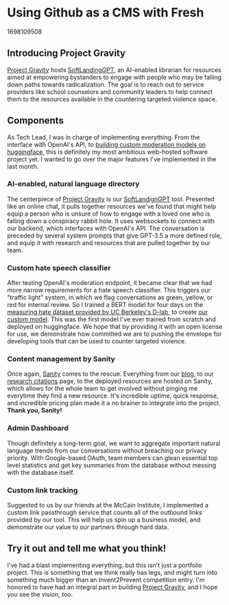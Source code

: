 # Using Github as a CMS with Fresh

1698109508

## Introducing Project Gravity

<a href='https://projectgravity.io' target="_blank" class="text-black dark:text-neutral">Project Gravity</a> hosts <a href='https://projectgravity.io/chat' target="_blank" class="text-black dark:text-neutral">SoftLandingGPT</a>, an AI-enabled librarian for resources aimed at empowering bystanders to engage with people who may be falling down paths towards radicalization. The goal is to reach out to service providers like school counselors and community leaders to help connect them to the resources available in the countering targeted violence space.

## Components

As Tech Lead, I was in charge of implementing everything. From the interface with OpenAI's API, to <a href='https://huggingface.co/moonstripe/hate_speech_classification_v1' target="_blank" class="text-black dark:text-neutral">building custom moderation models on huggingface</a>, this is definitely my most ambitious web-hosted software project yet. I wanted to go over the major features I've implemented in the last month.

### AI-enabled, natural language directory

The centerpiece of <a href='https://projectgravity.io' target="_blank" class="text-black dark:text-neutral">Project Gravity</a> is our <a href='https://projectgravity.io/chat' target="_blank" class="text-black dark:text-neutral">SoftLandignGPT</a> tool. Presented like an online chat, it pulls together resources we've found that might help equip a person who is unsure of how to engage with a loved one who is falling down a conspiracy rabbit hole. It uses websockets to connect with our backend, which interfaces with OpenAI's API. The conversation is preceded by several system prompts that give GPT-3.5 a more defined role, and equip it with research and resources that are pulled together by our team.

### Custom hate speech classifier

After testing OpenAI's moderation endpoint, it became clear that we had more narrow requirements for a hate speech classifier. This triggers our "traffic light" system, in which we flag conversations as green, yellow, or red for internal review. So I trained a BERT model for four days on the <a href='https://huggingface.co/datasets/ucberkeley-dlab/measuring-hate-speech' target="_blank" class="text-black dark:text-neutral">measuring hate dataset provided by UC Berkeley's D-lab</a>, to create <a href='https://huggingface.co/moonstripe/hate_speech_classification_v1' target="_blank" class="text-black dark:text-neutral">our custom model</a>. This was the first model I've ever trained from scratch and deployed on huggingface. We hope that by providing it with an open license for use, we demonstrate how committed we are to pushing the envelope for developing tools that can be used to counter targeted violence.

### Content management by Sanity

Once again, <a href='https://www.sanity.io/' target="_blank" class="text-black dark:text-neutral">Sanity</a> comes to the rescue. Everything from our <a href='https://projectgravity.io/blog' target="_blank" class="text-black dark:text-neutral">blog</a>, to our <a href='https://projectgravity.io/research' target="_blank" class="text-black dark:text-neutral">research citations</a> page, to the deployed resources are hosted on Sanity, which allows for the whole team to get involved without pinging me everytime they find a new resource. It's incredible uptime, quick response, and incredible pricing plan made it a no brainer to integrate into the project. <strong>Thank you, Sanity!</strong>

### Admin Dashboard

Though definitely a long-term goal, we want to aggregate important natural language trends from our conversations without breaching our privacy priority. With Google-based OAuth, team members can glean essential top level statistics and get key summaries from the database without messing with the database itself.

### Custom link tracking

Suggested to us by our friends at the McCain Institute, I implemented a custom link passthrough service that counts all of the outbound links provided by our tool. This will help us spin up a business model, and demonstrate our value to our partners through hard data.

## Try it out and tell me what you think!

I've had a blast implementing everything, but this isn't just a portfolio project. This is something that we think really has legs, and might turn into something much bigger than an Invent2Prevent competition entry. I'm honored to have had an integral part in building <a href='https://projectgravity.io' target="_blank" class="text-black dark:text-neutral">Project Gravity</a>, and I hope you see the vision, too.